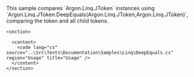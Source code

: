 <?xml version="1.0" encoding="utf-8"?>
<topic id="DeepEquals" revisionNumber="1">
  <developerConceptualDocument xmlns="http://ddue.schemas.microsoft.com/authoring/2003/5" xmlns:xlink="http://www.w3.org/1999/xlink">This sample compares `Argon.Linq.JToken`
      instances using `Argon.Linq.JToken.DeepEquals(Argon.Linq.JToken,Argon.Linq.JToken)`,
      comparing the token and all child tokens.

    <section>

      <content>
        <code lang="cs" source="..\Src\Tests\Documentation\Samples\Linq\DeepEquals.cs" region="Usage" title="Usage" />
      </content>
    </section>
